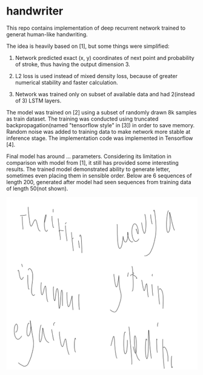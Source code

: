 # handwriter

This repo contains implementation of deep recurrent network trained to generat human-like handwriting. 

The idea is heavily based on [1], but some things were simplified:
1. Network predicted exact (x, y) coordinates of next point and probability of stroke, thus having the output dimension 3.

2. L2 loss is used instead of mixed density loss, because of greater numerical stability and faster calculation.

3. Network was trained only on subset of available data and had 2(instead of 3) LSTM layers.

The model was trained on [2] using a subset of randomly drawn 8k samples as train dataset. The training was conducted using truncated backpropagation(named "tensorflow style" in [3]) in order to save memory. Random noise was added to training data to make network more stable at inference stage. The implementation code was implemented in Tensorflow [4].

Final model has around ... parameters. Considering its limitation in comparison with model from [1], it still has provided some interesting results. The trained model demonstrated ability to generate letter, sometimes even placing them in sensible order. Below are 6 sequences of length 200, generated after model had seen sequences from training data of length 50(not shown).

![samples](./photos/samples.png)





